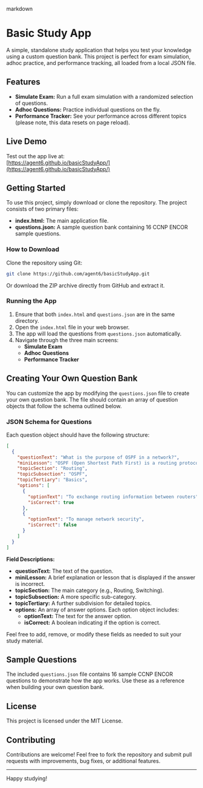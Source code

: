 markdown
# Basic Study App

A simple, standalone study application that helps you test your knowledge using a custom question bank. This project is perfect for exam simulation, adhoc practice, and performance tracking, all loaded from a local JSON file.

## Features

- **Simulate Exam:** Run a full exam simulation with a randomized selection of questions.
- **Adhoc Questions:** Practice individual questions on the fly.
- **Performance Tracker:** See your performance across different topics (please note, this data resets on page reload).

## Live Demo

Test out the app live at:  
[https://agent6.github.io/basicStudyApp/](https://agent6.github.io/basicStudyApp/)

## Getting Started

To use this project, simply download or clone the repository. The project consists of two primary files:

- **index.html:** The main application file.
- **questions.json:** A sample question bank containing 16 CCNP ENCOR sample questions.

### How to Download

Clone the repository using Git:

```bash
git clone https://github.com/agent6/basicStudyApp.git
```

Or download the ZIP archive directly from GitHub and extract it.

### Running the App

1. Ensure that both `index.html` and `questions.json` are in the same directory.
2. Open the `index.html` file in your web browser.
3. The app will load the questions from `questions.json` automatically.
4. Navigate through the three main screens:
   - **Simulate Exam**
   - **Adhoc Questions**
   - **Performance Tracker**

## Creating Your Own Question Bank

You can customize the app by modifying the `questions.json` file to create your own question bank. The file should contain an array of question objects that follow the schema outlined below.

### JSON Schema for Questions

Each question object should have the following structure:

```json
[
  {
    "questionText": "What is the purpose of OSPF in a network?",
    "miniLesson": "OSPF (Open Shortest Path First) is a routing protocol used to determine the best path for data.",
    "topicSection": "Routing",
    "topicSubsection": "OSPF",
    "topicTertiary": "Basics",
    "options": [
      {
        "optionText": "To exchange routing information between routers",
        "isCorrect": true
      },
      {
        "optionText": "To manage network security",
        "isCorrect": false
      }
    ]
  }
]
```

**Field Descriptions:**

- **questionText:** The text of the question.
- **miniLesson:** A brief explanation or lesson that is displayed if the answer is incorrect.
- **topicSection:** The main category (e.g., Routing, Switching).
- **topicSubsection:** A more specific sub-category.
- **topicTertiary:** A further subdivision for detailed topics.
- **options:** An array of answer options. Each option object includes:
  - **optionText:** The text for the answer option.
  - **isCorrect:** A boolean indicating if the option is correct.

Feel free to add, remove, or modify these fields as needed to suit your study material.

## Sample Questions

The included `questions.json` file contains 16 sample CCNP ENCOR questions to demonstrate how the app works. Use these as a reference when building your own question bank.

## License

This project is licensed under the MIT License.

## Contributing

Contributions are welcome! Feel free to fork the repository and submit pull requests with improvements, bug fixes, or additional features.

---

Happy studying!

